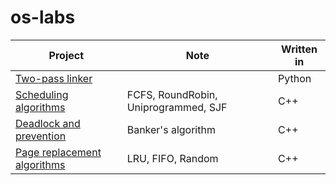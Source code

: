 # os-labs

| Project | Note | Written in |
| --- | --- | --- |
|[Two-pass linker](https://github.com/vic-lee/os-two-pass-linker)| |Python|
|[Scheduling algorithms](https://github.com/vic-lee/os-scheduler)|FCFS, RoundRobin, Uniprogrammed, SJF|C++|
|[Deadlock and prevention](https://github.com/vic-lee/os-banker-algo)|Banker's algorithm|C++|
|[Page replacement algorithms](https://github.com/vic-lee/os-page-replacement-algo)| LRU, FIFO, Random|C++|

